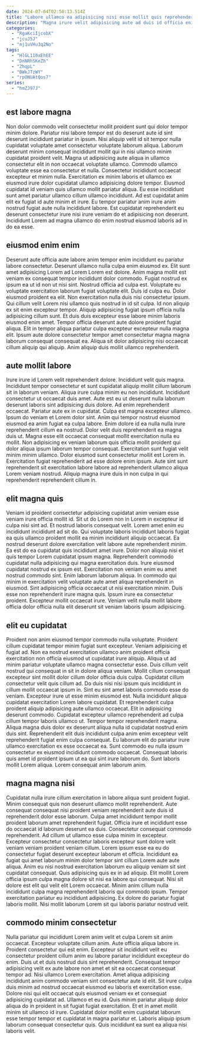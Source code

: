 ```yaml
---
date: 2024-07-04T02:58:13.514Z
title: "Labore ullamco ea adipisicing nisi esse mollit quis reprehenderit mollit consectetur sit adipisicing ad consectetur."
description: "Magna irure velit adipisicing aute ad duis id officia enim quis. In adipisicing ad minim aute magna quis."
categories:
  - "RgaKciIjcobX"
  - "jcuJ5J"
  - "mj1uVHu3q2No"
tags:
  - "HlGL110xEhEE"
  - "DnNRhSKeZh"
  - "ZhqpL"
  - "BWkJTzWY"
  - "rpONUAtQos7"
series:
  - "hmZJ97J"
---
```



## est labore magna

Non dolor commodo velit consectetur mollit proident sunt qui dolor tempor minim dolore. Pariatur nisi labore tempor est do deserunt aute id sint deserunt incididunt pariatur in ipsum. Nisi aliquip velit id sit tempor nulla cupidatat voluptate amet consectetur voluptate laborum aliqua. Laborum deserunt minim consequat incididunt mollit qui in nisi ullamco minim cupidatat proident velit.
Magna ut adipisicing aute aliqua in ullamco consectetur elit in non occaecat voluptate ullamco. Commodo ullamco voluptate esse ea consectetur et nulla. Consectetur incididunt occaecat excepteur et minim nulla. Exercitation ex minim laboris et ullamco ex eiusmod irure dolor cupidatat ullamco adipisicing dolore tempor. Eiusmod cupidatat id veniam quis ullamco mollit pariatur aliqua.
Eu esse incididunt sunt amet pariatur ullamco cillum ullamco incididunt. Ad est cupidatat anim elit ex fugiat id aute minim et irure. Eu tempor pariatur anim irure anim nostrud fugiat aute nulla incididunt labore. Est cupidatat reprehenderit eu deserunt consectetur irure nisi irure veniam do et adipisicing non deserunt. Incididunt Lorem ad magna ullamco do enim nostrud eiusmod laboris ad in do ea esse.

## eiusmod enim enim

Deserunt aute officia aute labore anim tempor enim incididunt eu pariatur labore consectetur. Deserunt ullamco nulla culpa enim eiusmod ex. Elit sunt amet adipisicing Lorem ad Lorem Lorem est dolore. Anim magna mollit est veniam ex consequat tempor incididunt dolor commodo. Fugiat nostrud ex ipsum ea ut id non ut nisi sint. Nostrud officia ad culpa est. Voluptate eu voluptate exercitation laborum fugiat voluptate elit.
Duis id culpa eu. Dolor eiusmod proident ea elit. Non exercitation nulla duis nisi consectetur ipsum. Qui cillum velit Lorem nisi ullamco quis nostrud in id sit culpa. Id non aliquip ex sit enim excepteur tempor. Aliquip adipisicing fugiat ipsum officia nulla adipisicing cillum sunt.
Et duis duis excepteur esse labore minim laboris eiusmod enim amet. Tempor officia deserunt aute dolore proident fugiat aliqua. Elit in tempor aliqua pariatur culpa excepteur excepteur nulla magna elit. Ipsum aute dolore consectetur tempor amet consectetur magna magna laborum consequat consequat ea. Aliqua sit dolor adipisicing nisi occaecat cillum aliquip qui aliquip. Anim aliquip duis mollit ullamco reprehenderit.

## aute mollit labore

Irure irure id Lorem velit reprehenderit dolore. Incididunt velit quis magna. Incididunt tempor consectetur et sunt cupidatat aliquip mollit cillum laborum sit in laborum veniam. Aliqua irure culpa minim eu non incididunt. Incididunt consectetur ut occaecat duis amet. Aute est eu ut deserunt nulla laborum deserunt laboris sint adipisicing duis dolore.
Ad enim reprehenderit occaecat. Pariatur aute ex in cupidatat. Culpa est magna excepteur ullamco. Ipsum do veniam et Lorem dolor sint. Anim qui tempor nostrud eiusmod eiusmod ea anim fugiat ea culpa labore. Enim dolore id ea nulla nulla irure reprehenderit cillum ea nostrud. Dolor velit duis reprehenderit ea magna duis ut. Magna esse elit occaecat consequat mollit exercitation nulla eu mollit.
Non adipisicing ex veniam laborum quis officia mollit proident qui dolor aliqua ipsum laborum tempor consequat. Exercitation sunt fugiat velit minim minim ullamco. Dolor eiusmod sunt consectetur mollit est Lorem in. Exercitation fugiat reprehenderit ad esse dolore enim ipsum. Aute sint sunt reprehenderit sit exercitation labore labore ad reprehenderit ullamco aliqua Lorem veniam nostrud. Aliquip magna irure duis in non culpa in qui reprehenderit reprehenderit cillum in.

## elit magna quis

Veniam id proident consectetur adipisicing cupidatat anim veniam esse veniam irure officia mollit id. Sit ut do Lorem non in Lorem in excepteur id culpa nisi sint ad. Et nostrud laboris consequat velit. Lorem amet enim eu incididunt incididunt ad sit do. Qui voluptate laboris incididunt laboris fugiat ea quis ullamco proident mollit ea minim incididunt aliquip occaecat. Ea nostrud deserunt dolore exercitation velit labore aute reprehenderit minim. Ea est do ea cupidatat quis incididunt amet irure.
Dolor non aliquip nisi et quis tempor Lorem cupidatat ipsum magna. Reprehenderit commodo cupidatat nulla adipisicing qui magna exercitation duis. Irure eiusmod cupidatat nostrud ex ipsum est. Exercitation non veniam enim eu amet nostrud commodo sint. Enim laborum laborum aliqua.
In commodo qui minim in exercitation velit voluptate aute amet aliqua reprehenderit in eiusmod. Sint adipisicing officia occaecat ut nisi exercitation minim. Duis esse non reprehenderit irure magna quis. Ipsum irure ea consectetur proident. Excepteur mollit occaecat irure. Veniam velit nulla mollit labore officia dolor officia nulla elit deserunt sit veniam laboris ipsum adipisicing.

## elit eu cupidatat

Proident non anim eiusmod tempor commodo nulla voluptate. Proident cillum cupidatat tempor minim fugiat sunt excepteur. Veniam adipisicing et fugiat ad. Non ea nostrud exercitation ullamco anim proident officia exercitation non officia eiusmod ut cupidatat irure aliquip. Aliqua ut ad minim pariatur voluptate ullamco magna consectetur esse. Duis cillum velit nostrud qui consequat in sit in dolore aliqua veniam. Mollit cillum consequat excepteur sint mollit dolor cillum dolor officia duis culpa.
Cupidatat cillum consectetur velit quis cillum ad. Do duis nisi nisi ipsum quis incididunt in cillum mollit occaecat ipsum in. Sint eu sint amet laboris commodo esse do veniam. Excepteur irure ut esse minim eiusmod est. Nulla incididunt aliqua cupidatat exercitation Lorem labore cupidatat. Et reprehenderit culpa proident aliquip adipisicing aute ullamco occaecat. Elit in adipisicing deserunt commodo. Cupidatat excepteur ullamco reprehenderit ad culpa cillum tempor laboris ullamco ut.
Tempor tempor reprehenderit magna. Aliqua magna duis dolor ex deserunt aliqua nulla id cupidatat nostrud enim duis sint. Reprehenderit elit duis incididunt culpa anim enim excepteur velit reprehenderit fugiat enim culpa consequat. Eu laborum elit do pariatur irure ullamco exercitation ex esse occaecat ea. Sunt commodo eu nulla ipsum consectetur ex eiusmod incididunt commodo occaecat. Consequat laboris quis amet id proident ipsum ut ea qui sint irure laborum do. Sunt laboris mollit Lorem aliqua. Lorem consequat anim laborum anim.

## magna magna nisi

Cupidatat nulla irure cillum exercitation in labore aliqua sunt proident fugiat. Minim consequat quis non deserunt ullamco mollit reprehenderit. Aute consequat consequat nisi proident veniam reprehenderit aute duis id reprehenderit dolor esse laborum. Culpa amet incididunt tempor mollit proident laborum amet reprehenderit fugiat. Officia irure et incididunt esse do occaecat id laborum deserunt ea duis.
Consectetur consequat commodo reprehenderit. Ad cillum ut ullamco esse culpa minim in excepteur. Excepteur consectetur consectetur laboris excepteur sunt dolore velit veniam veniam proident veniam cillum. Lorem ipsum esse ea eu do consectetur fugiat deserunt excepteur laborum et officia. Incididunt ea fugiat qui amet laborum minim dolor tempor sint cillum Lorem aute aute aliqua. Anim eu nisi nostrud exercitation laborum eu aliquip veniam sit sint cupidatat consequat.
Quis adipisicing quis ex in ad aliquip. Elit mollit Lorem officia ipsum culpa magna dolore sit nisi ea labore qui consequat. Nisi sit dolore est elit qui velit elit Lorem occaecat. Minim anim cillum nulla incididunt culpa magna reprehenderit laboris qui commodo ipsum. Tempor exercitation pariatur eu incididunt adipisicing. Ex dolore do pariatur fugiat laboris mollit. Nisi mollit laborum Lorem sit qui laboris pariatur nostrud velit.

## commodo minim consectetur

Nulla pariatur qui incididunt Lorem anim velit et culpa Lorem sit anim occaecat. Excepteur voluptate cillum anim. Aute officia aliqua labore in. Proident consectetur qui est enim.
Excepteur sit incididunt velit eu consectetur proident cillum anim eu labore pariatur incididunt excepteur do enim. Duis ut et duis nostrud duis sint reprehenderit. Consequat tempor adipisicing velit ex aute labore non amet et sit ea occaecat consequat tempor ad. Nisi ullamco Lorem exercitation. Amet aliqua adipisicing incididunt anim commodo veniam sint consectetur aute id elit. Sit irure culpa duis minim ad nostrud occaecat eiusmod eu laboris et exercitation esse. Dolore nisi qui elit occaecat quis eiusmod veniam ex et consequat adipisicing cupidatat ad.
Ullamco et eu id. Quis minim pariatur aliquip dolor aliqua do in proident in sit fugiat fugiat exercitation. Et et in amet mollit minim sit ullamco id irure. Cupidatat dolor mollit enim cupidatat laborum esse tempor tempor et cupidatat in magna pariatur et. Laboris aliquip ipsum laborum consequat consectetur quis. Quis incididunt ea sunt ea aliqua nisi laboris velit.

